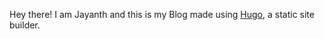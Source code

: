 Hey there! I am Jayanth and this is my Blog made using [Hugo](https://gohugo.io), a static site builder.
